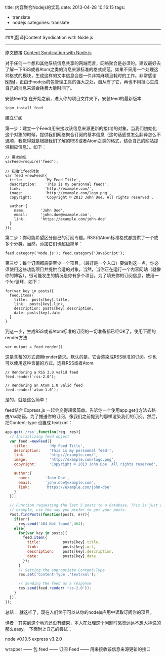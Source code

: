 title: 内容聚合Nodejs的实现
date: 2013-04-28 10:16:15
tags: 
- translate
- nodejs
categories: translate
---

###[翻译]Content Syndication with Node.js

-----------
原文链接 [Content Syndication with Node.js](http://howtonode.org/content-syndication-with-node)

对于任何一个想和其他系统信息共享的网站而言，网络聚合是必须的。建议最好去了解一下RSS或者Atom之类的消息来源标准的格式规范，如果不采用一个处理这种格式的模块，生成这样的文本信息会是一件非常麻烦且耗时的工作。非常感谢[NPM](https://npmjs.org/)，正由于nodejs的包管理工具的强大之处，自从有了它，再也不用担心生成自己的消息来源会耗费大量时间了。

安装feed包
  在开始之前，进入你的项目文件夹下，安装feed的最新版本

```
$npm install feed
```

建立订阅

第一步：建立一个Feed(用来接收该信息来源更新的接口)的对象。当我们初始化这个对象的时候，提供我们网络聚合订阅的基本信息（这句话感觉怎么翻译怎么不通顺，我觉得就是根据我们了解的RSS或者Atom之类的格式，结合自己的网站提供相应信息）。如下：

```
// 需求的包
varFeed=require('feed');

// 初始化feed对象
var feed =newFeed({
  title:          'My Feed Title',
  description:    'This is my personnal feed!',
  link:           'http://example.com/',
  image:          'http://example.com/logo.png',
  copyright:      'Copyright © 2013 John Doe. All rights reserved',

  author:{
    name:       'John Doe',
    email:      'john.doe@example.com',
    link:       'https://example.com/john-doe'
  }
});
```

第二步：你可能希望区分自己的订阅专题。RSS和Atom标准格式都提供了一个或多个分类。当然，添加它们也超级简单：

``
feed.category('Node.js');
feed.category('JavaScript');
``

第三步：每个订阅都需要至少一个项目。（最好是一个入口）要做到这一点，你必须使用这些功能项目并提供合适的对象。当然，当你正在运行一个内容网站（就像你的博客），很可能发生的情况是你有多个项目。为了填充你的订阅信息，使用一个for循环，如下：

```
for(var key in posts){
  feed.item({
    title:  posts[key].title,
    link:  posts[key].link,
    description: posts[key].description,
    date: posts[key].date
  }
}
```


到这一步，生成RSS或者Atom标准的订阅的一切准备都已经OK了，使用下面的render方法

``
var output = feed.render()
``

这是含蓄的方式调用render请求。默认的是，它会渲染成RSS标准的订阅。你也可以使用这种含蓄的方式，选择RSS或者Atom

```
// Rendering a RSS 2.0 valid feed
feed.render('rss-2.0');

// Rendering an Atom 1.0 valid feed
feed.render('atom-1.0');
```

是的，就是这么简单！

feed结合 Express.js 一起会变得超级简单。告诉你一个使用app.get()方法去路由/rss路径。为了推送你的订阅，像我们之前提到的那样渲染我们的订阅。然后，把Content-type 设置成 text/xml：

```JavaScript
app.get('/rss',function(req, res){
  // Initializing feed object
  var feed =newFeed({
    title:          'My Feed Title',
    description:    'This is my personnal feed!',
    link:           'http://example.com/',
    image:          'http://example.com/logo.png',
    copyright:      'Copyright © 2013 John Doe. All rights reserved',

    author:{
      name:       'John Doe',
      email:      'john.doe@example.com',
      link:       'https://example.com/john-doe'
    }
  });

  // Function requesting the last 5 posts to a database. This is just an
  // example, use the way you prefer to get your posts.
  Post.findPosts(function(posts, err){
    if(err)
      res.send('404 Not found',404);
    else{
      for(var key in posts){
        feed.item({
          title:          posts[key].title,
          link:           posts[key].url,
          description:    posts[key].description,
          date:           posts[key].date
        });
      }
      // Setting the appropriate Content-Type
      res.set('Content-Type','text/xml');

      // Sending the feed as a response
      res.send(feed.render('rss-2.0'));
    }
  });
});
```
 
总结：
就这样了，现在人们终于可以从你的nodejs应用中读取订阅你的项目。


译者：其实到这个地方还没有结束，本人在处理这个问题时感觉远远不想大神说的那么easy。
下面附上自己的尝试：

node v0.10.5
express v3.2.0



wrapper —— 包
feed —— 订阅
Feed —— 用来接收该信息来源更新的接口
